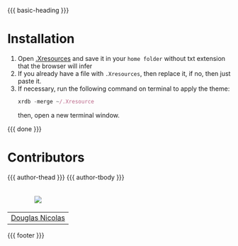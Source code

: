 {{{ basic-heading }}}

# Installation
1. Open [.Xresources](.Xresources) and save it in your `home folder` without txt extension that the browser will infer
2. If you already have a file with `.Xresources`, then replace it, if no, then just paste it.
3. If necessary, run the following command on terminal to apply the theme:
    ```js
    xrdb -merge ~/.Xresource
    ```
    then, open a new terminal window.

{{{ done }}}

# Contributors
<table>
  <thead>
    <tr>
      <td valign="bottom"><p align="center">
        <a href="https://github.com/Douglaskav">
          <img src="https://github.com/Douglaskav.png?size=100" align="center" />
        </a>
      </p></td>
      {{{ author-thead }}}
    </tr>
  </thead>

  <tbody>
    <tr>
      <td><a href="https://github.com/Douglaskav">Douglas Nicolas</a></td>
      {{{ author-tbody }}}
    </tr>
  </tbody>
</table>

{{{ footer }}}
